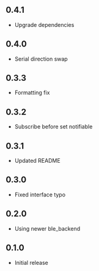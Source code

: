 ## 0.4.1

* Upgrade dependencies

## 0.4.0

* Serial direction swap

## 0.3.3

* Formatting fix

## 0.3.2

* Subscribe before set notifiable

## 0.3.1

* Updated README

## 0.3.0

* Fixed interface typo

## 0.2.0

* Using newer ble_backend

## 0.1.0

* Initial release
